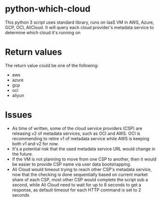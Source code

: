 # python-which-cloud
This python 3 script uses standard library, runs on IaaS VM in AWS, Azure, GCP, OCI, AliCloud. It will query each cloud provider's metadata service to determine which cloud it's running on

# Return values
The return value could be one of the following:
- aws
- azure
- gcp
- oci
- aliyun


# Issues
- As time of written, some of the cloud service providers (CSP) are releasing v2 of metadata services, such as OCI and AWS. OCI is recommending to retire v1 of metadata service while AWS is keeping both v1 and v2 for now.
- It's a potential risk that the used metadata service URL would change in the future.
- If the VM is not planning to move from one CSP to another, then it would be easier to provide CSP name via user data bootstrapping.
- Ali Cloud would timeout trying to reach other CSP's metadata service, now that the checking is done sequentially based on current market share of each CSP, most other CSP would complete the script sub a second, while Ali Cloud need to wait for up to 8 seconds to get a response, as default timeout for each HTTP command is set to 2 seconds
